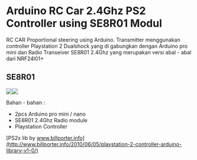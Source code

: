 # Arduino RC Car 2.4Ghz PS2 Controller using SE8R01 Modul
RC CAR Proportional steering using Arduino.
Transmitter menggunakan controller Playstation 2 Dualshock yang di gabungkan dengan Arduino pro mini dan Radio Transeiver SE8R01 2.4Ghz yang merupakan versi abal - abal dari NRF24l01+

SE8R01
------

![](http://img.dxcdn.com/productimages/sku_424246_1.jpg)![](http://img.dxcdn.com/productimages/sku_423857_3.jpg)

Bahan - bahan :

*   2pcs Arduino pro mini / nano
*   SE8R01 2.4Ghz Radio module
*   Playstation Controller

[PS2x lib by www.billporter.info](http://www.billporter.info/2010/06/05/playstation-2-controller-arduino-library-v1-0/)
